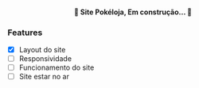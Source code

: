 <h4 align="center"> 
	🚧  Site Pokéloja, Em construção...  🚧
</h4>

### Features
- [X] Layout do site
- [ ] Responsividade
- [ ] Funcionamento do site
- [ ] Site estar no ar
